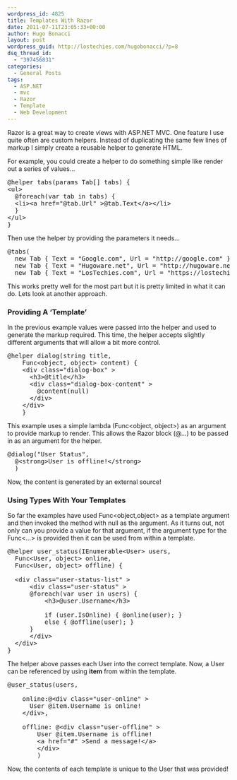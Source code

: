 ```yaml
---
wordpress_id: 4825
title: Templates With Razor
date: 2011-07-11T23:05:33+00:00
author: Hugo Bonacci
layout: post
wordpress_guid: http://lostechies.com/hugobonacci/?p=8
dsq_thread_id:
  - "397456831"
categories:
  - General Posts
tags:
  - ASP.NET
  - mvc
  - Razor
  - Template
  - Web Development
---
```

Razor is a great way to create views with ASP.NET MVC. One feature I use quite often are custom helpers. Instead of duplicating the same few lines of markup I simply create a reusable helper to generate HTML.

For example, you could create a helper to do something simple like render out a series of values&#8230;

<pre class="brush: csharp" >@helper tabs(params Tab[] tabs) {
&lt;ul>
  @foreach(var tab in tabs) {
  &lt;li>&lt;a href="@tab.Url" >@tab.Text&lt;/a>&lt;/li>
  }
&lt;/ul>
}</pre>

Then use the helper by providing the parameters it needs&#8230;

<pre class="brush: csharp" >@tabs(
  new Tab { Text = "Google.com", Url = "http://google.com" },
  new Tab { Text = "Hugoware.net", Url = "http://hugoware.net" },
  new Tab { Text = "LosTechies.com", Url = "https://lostechies.com" })</pre>

This works pretty well for the most part but it is pretty limited in what it can do. Lets look at another approach.

### Providing A &#8216;Template&#8217;

In the previous example values were passed into the helper and used to generate the markup required. This time, the helper accepts slightly different arguments that will allow a bit more control.

<pre class="brush: csharp" >@helper dialog(string title, 
    Func&lt;object, object> content) {
    &lt;div class="dialog-box" >
      &lt;h3>@title&lt;/h3>
      &lt;div class="dialog-box-content" >
        @content(null)
      &lt;/div>
    &lt;/div>
    }</pre>

This example uses a simple lambda (Func<object, object>) as an argument to provide markup to render. This allows the Razor block (@<text>&#8230;</text>) to be passed in as an argument for the helper.

<pre class="brush: csharp" >@dialog("User Status", 
  @&lt;strong>User is offline!&lt;/strong>
  )</pre>

Now, the content is generated by an external source!

### Using Types With Your Templates

So far the examples have used Func<object,object> as a template argument and then invoked the method with null as the argument. As it turns out, not only can you provide a value for that argument, if the argument type for the Func<&#8230;> is provided then it can be used from within a template.

<pre class="brush: csharp" >@helper user_status(IEnumerable&lt;User> users, 
  Func&lt;User, object> online, 
  Func&lt;User, object> offline) {
   
  &lt;div class="user-status-list" >
      &lt;div class="user-status" >
      @foreach(var user in users) {
          &lt;h3>@user.Username&lt;/h3>
           
          if (user.IsOnline) { @online(user); } 
          else { @offline(user); }
      }
      &lt;/div>
  &lt;/div>
}</pre>

The helper above passes each User into the correct template. Now, a User can be referenced by using **item** from within the template.

<pre class="brush: csharp" >@user_status(users, 
     
    online:@&lt;div class="user-online" >
      User @item.Username is online!
    &lt;/div>,
     
    offline: @&lt;div class="user-offline" >
        User @item.Username is offline!
        &lt;a href="#" >Send a message!&lt;/a>
        &lt;/div>
        )
</pre>

Now, the contents of each template is unique to the User that was provided!